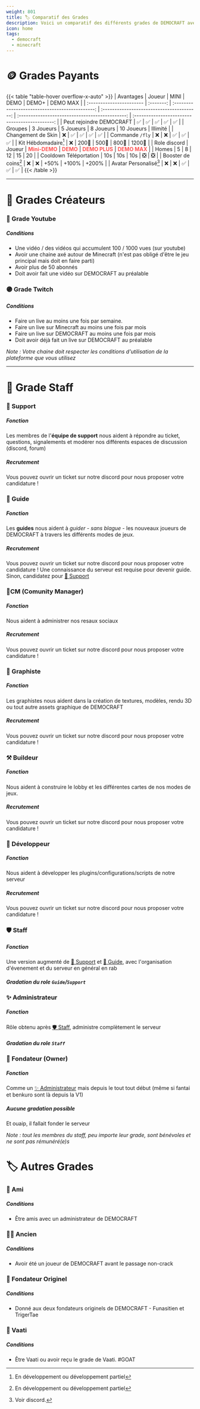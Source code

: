 ```yaml
---
weight: 801
title: 🏷️ Comparatif des Grades
description: Voici un comparatif des différents grades de DEMOCRAFT avec les conditions existantes pour les obtenir.
icon: home
tags:
  - democraft
  - minecraft
---
```



# 🪙 Grades Payants

{{< table "table-hover overflow-x-auto" >}}
| Avantages                |  Joueur   |                      MINI                       |                    DEMO                    |                      DEMO+                      |                    DEMO MAX                    |
| :----------------------- | :-------: | :---------------------------------------------: | :----------------------------------------: | :---------------------------------------------: | :--------------------------------------------: |
| Peut rejoindre DEMOCRAFT |     ✅     |                        ✅                        |                     ✅                      |                        ✅                        |                       ✅                        |
| Groupes                  | 3 Joueurs |                    5 Joueurs                    |                 8 Joueurs                  |                   10 Joueurs                    |                    Illimité                    |
| Changement de Skin       |     ❌     |                        ✅                        |                     ✅                      |                        ✅                        |                       ✅                        |
| Commande `/fly`          |     ❌     |                        ❌                        |                     ✅                      |                        ✅                        |                       ✅                        |
| Kit Hébdomadaire[^1]         |     ❌     |                      200💎                      |                   500💎                    |                      800💎                      |                     1200💎                     |
| Role discord             |  Joueur   | **<span style="color: #f55;">Mini-DEMO</span>** | **<span style="color: #f55;">DEMO</span>** | **<span style="color: #f55;">DEMO PLUS</span>** | **<span style="color: #f55;">DEMO MAX</span>** |
| Homes                    |     5     |                        8                        |                     12                     |                       15                        |                       20                       |
| Cooldown Téléportation   |    10s    |                       10s                       |                    10s                     |                        ❎                        |                       ❎                        |
| Booster de coins[^1]        |     ❌     |                        ❌                        |                    +50%                    |                      +100%                      |                     +200%                      |
| Avatar Personalisé[^2]      |     ❌     |                        ❌                        |                     ✅                      |                        ✅                        |                       ✅                        |
{{< /table >}}

---

# 🎥 Grades Créateurs

### 🔴 Grade Youtube
##### Conditions 
- Une vidéo / des vidéos qui accumulent 100 / 1000 vues (sur youtube)
- Avoir une chaine axé autour de Minecraft (n'est pas obligé d'être le jeu principal mais doit en faire parti)
- Avoir plus de 50 abonnés
- Doit avoir fait une vidéo sur DEMOCRAFT au préalable
### 🟣 Grade Twitch
##### Conditions 
- Faire un live au moins une fois par semaine.
- Faire un live sur Minecraft au moins une fois par mois
- Faire un live sur DEMOCRAFT au moins une fois par mois
- Doit avoir déjà fait un live sur DEMOCRAFT au préalable


*Note : Votre chaine doit respecter les conditions d'utilisation de la plateforme que vous utilisez*

---

# 👑 Grade Staff

### 🧰 Support
##### Fonction
Les membres de l'**équipe de support** nous aident à répondre au ticket, questions, signalements et modérer nos différents espaces de discussion (discord, forum)
##### Recrutement
Vous pouvez ouvrir un ticket sur notre discord pour nous proposer votre candidature ! 
### 🧐 Guide
##### Fonction
Les **guides** nous aident à *guider - sans blague* - les nouveaux joueurs de DEMOCRAFT à travers les différents modes de jeux.
##### Recrutement
Vous pouvez ouvrir un ticket sur notre discord pour nous proposer votre candidature ! Une connaissance du serveur est requise pour devenir guide.  Sinon, candidatez pour [🧰 Support](#-support)

### 📱CM (Comunity Manager)
##### Fonction
Nous aident à administrer nos resaux sociaux
##### Recrutement
Vous pouvez ouvrir un ticket sur notre discord pour nous proposer votre candidature !
### 🎨 Graphiste
##### Fonction
Les graphistes nous aident dans la création de textures, modèles, rendu 3D ou tout autre assets graphique de DEMOCRAFT
##### Recrutement
Vous pouvez ouvrir un ticket sur notre discord pour nous proposer votre candidature !
### ⚒️ Buildeur
##### Fonction
Nous aident à construire le lobby et les différentes cartes de nos modes de jeux.
##### Recrutement
Vous pouvez ouvrir un ticket sur notre discord pour nous proposer votre candidature ! 
### 💾 Développeur
##### Fonction
Nous aident à développer les plugins/configurations/scripts de notre serveur
##### Recrutement
Vous pouvez ouvrir un ticket sur notre discord pour nous proposer votre candidature ! 
### 🛡️ Staff
##### Fonction
Une version augmenté de [🧰 Support](#-support) et [🧐 Guide](#-guide), avec l'organisation d'évenement et du serveur en général en rab
##### Gradation du role `Guide`/`Support`

### ✨️ Administrateur
##### Fonction
Rôle obtenu après [🛡️ Staff](#-staff), administre complètement le serveur
##### Gradation du role `Staff`
### 👑 Fondateur (Owner)
##### Fonction
Comme un [✨️ Administrateur](#-fondateur-owner) mais depuis le tout tout début (même si fantai et benkuro sont là depuis la V1)

##### Aucune gradation possible
Et ouaip, il fallait fonder le serveur

*Note : tout les membres du staff, peu importe leur grade, sont bénévoles et ne sont pas rémunéré(e)s*

# 🏷️ Autres Grades 
### 💙 Ami
##### Conditions
- Être amis avec un administrateur de DEMOCRAFT
### 🧙‍♂️ Ancien
##### Conditions 
- Avoir été un joueur de DEMOCRAFT avant le passage non-crack
### 🌈 Fondateur Originel
##### Conditions 
- Donné aux deux fondateurs originels de DEMOCRAFT - Funasitien et TrigerTae

### 💜 Vaati
##### Conditions 
- Être Vaati ou avoir reçu le grade de Vaati. #GOAT

[^1]: En développement ou développement partiel
[^2]: Voir discord.